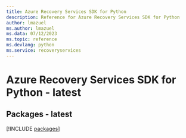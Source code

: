 ```yaml
---
title: Azure Recovery Services SDK for Python
description: Reference for Azure Recovery Services SDK for Python
author: lmazuel
ms.author: lmazuel
ms.data: 07/12/2023
ms.topic: reference
ms.devlang: python
ms.service: recoveryservices
---
```

# Azure Recovery Services SDK for Python - latest
## Packages - latest
[!INCLUDE [packages](recovery-services-index.md)]